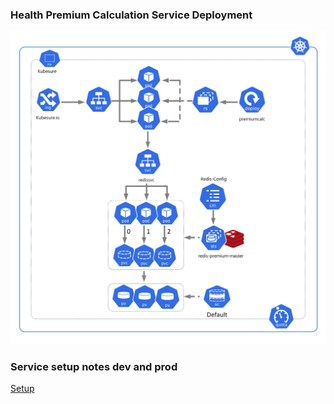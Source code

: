 ### Health Premium Calculation Service Deployment   

![Alt text](deployment_architecture.png?raw=true "Health Premium Calculation Service")

### Service setup notes dev and prod

[Setup](./setup.md)

